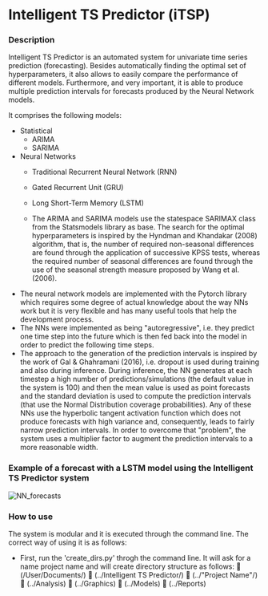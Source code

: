 # Intelligent TS Predictor (iTSP)

### Description

Intelligent TS Predictor is an automated system for univariate time series prediction (forecasting).  Besides automatically finding the optimal set of hyperparameters, it also allows to easily compare the performance of different models. Furthermore, and very important, it is able to produce multiple prediction intervals for forecasts produced by the Neural Network models.

It comprises the following models:
- Statistical
  - ARIMA
  - SARIMA
- Neural Networks
  - Traditional Recurrent Neural Network (RNN)
  - Gated Recurrent Unit (GRU)
  - Long Short-Term Memory (LSTM)
 
  - The ARIMA and SARIMA models use the statespace SARIMAX class from the Statsmodels library as base. The search for the optimal hyperparameters is inspired by the Hyndman and Khandakar (2008) algorithm, that is, the number of required non-seasonal differences are found through the application of successive KPSS tests, whereas the required number of seasonal differences are found through the use of the seasonal strength measure proposed by Wang et al. (2006). 
- The neural network models are implemented with the Pytorch library which requires some degree of actual knowledge about the way NNs work but it is very flexible and has many useful tools that help the development process. 
- The NNs were implemented as being "autoregressive", i.e. they predict one time step into the future which is then fed back into the model in order to predict the following time steps.
- The approach to the generation of the prediction intervals is inspired by the work of Gal & Ghahramani (2016), i.e. dropout is used during training and also during inference. During inference, the NN generates at each timestep a high number of predictions/simulations (the default value in the system is 100) and then the mean value is used as point forecasts and the standard deviation is used to compute the prediction intervals (that use the Normal Distribution coverage probabilities). Any of these NNs use the hyperbolic tangent activation function which does not produce forecasts with high variance and, consequently, leads to fairly narrow prediction intervals. In order to overcome that "problem", the system uses a multiplier factor to augment the prediction intervals to a more reasonable width.
 
### Example of a forecast with a LSTM model using the Intelligent TS Predictor system
 
 ![NN_forecasts](https://user-images.githubusercontent.com/23248450/96530982-8ae04700-1280-11eb-8827-eeac63a1ec18.png)

 
### How to use
 
The system is modular and it is executed through the command line. The correct way of using it is as follows:
 
 - First, run the 'create_dirs.py' throgh the command line. It will ask for a name project name and will create directory structure as follows:
:file_folder: (/User/Documents/)
   :file_folder: (../Intelligent TS Predictor/)
     :file_folder: (../"Project Name"/)
         :file_folder: (../Analysis)
              :file_folder: (../Graphics)
      :file_folder: (../Models)
      :file_folder: (../Reports)

  
